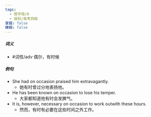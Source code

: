 ```yaml
---
tags:
  - 首字母/O
  - 级别/高考四级
掌握: false
模糊: false
---
```

##### 词义
- #词性/adv  偶尔，有时候
##### 例句
- She had on occasion praised him extravagantly.
	- 她有时曾过分地表扬他。
- He has been known on occasion to lose his temper.
	- 大家都知道他有时会发脾气。
- It is, however, necessary on occasion to work outwith these hours.
	- 然而，有时有必要在这些时间之外工作。